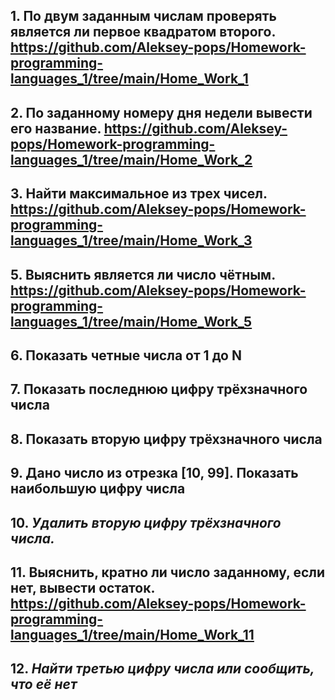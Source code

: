 ## 1. По двум заданным числам проверять является ли первое квадратом второго. https://github.com/Aleksey-pops/Homework-programming-languages_1/tree/main/Home_Work_1
## 2. По заданному номеру дня недели вывести его название. https://github.com/Aleksey-pops/Homework-programming-languages_1/tree/main/Home_Work_2
## 3. Найти максимальное из трех чисел. https://github.com/Aleksey-pops/Homework-programming-languages_1/tree/main/Home_Work_3
## 5. Выяснить является ли число чётным. https://github.com/Aleksey-pops/Homework-programming-languages_1/tree/main/Home_Work_5
## 6. Показать четные числа от 1 до N
## 7. Показать последнюю цифру трёхзначного числа
## 8. Показать вторую цифру трёхзначного числа
## 9. Дано число из отрезка [10, 99]. Показать наибольшую цифру числа
## 10. *Удалить вторую цифру трёхзначного числа.*
## 11. **Выяснить, кратно ли число заданному, если нет, вывести остаток.** https://github.com/Aleksey-pops/Homework-programming-languages_1/tree/main/Home_Work_11
## 12. ***Найти третью цифру числа или сообщить, что её нет***